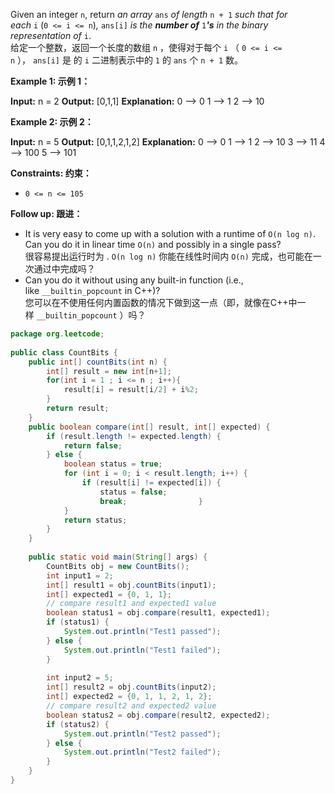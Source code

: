 Given an integer `n`, return _an array_ `ans` _of length_ `n + 1` _such that for each_ `i` (`0 <= i <= n`)_,_ `ans[i]` _is the **number of**_ `1`_**'s** in the binary representation of_ `i`.  
给定一个整数，返回一个长度的数组 `n` ，使得对于每个 `i` （ `0 <= i <= n` ）， `ans[i]` 是 的 `i` 二进制表示中的 `1` 的 `ans` 个 `n + 1` 数。

**Example 1: 示例 1：**

**Input:** n = 2
**Output:** [0,1,1]
**Explanation:**
0 --> 0
1 --> 1
2 --> 10

**Example 2: 示例 2：**

**Input:** n = 5
**Output:** [0,1,1,2,1,2]
**Explanation:**
0 --> 0
1 --> 1
2 --> 10
3 --> 11
4 --> 100
5 --> 101

**Constraints: 约束：**

- `0 <= n <= 105`

**Follow up: 跟进：**

- It is very easy to come up with a solution with a runtime of `O(n log n)`. Can you do it in linear time `O(n)` and possibly in a single pass?  
    很容易提出运行时为 . `O(n log n)` 你能在线性时间内 `O(n)` 完成，也可能在一次通过中完成吗？
- Can you do it without using any built-in function (i.e., like `__builtin_popcount` in C++)?  
    您可以在不使用任何内置函数的情况下做到这一点（即，就像在C++中一样 `__builtin_popcount` ）吗？

```java
package org.leetcode;  
  
public class CountBits {  
    public int[] countBits(int n) {  
        int[] result = new int[n+1];  
        for(int i = 1 ; i <= n ; i++){  
            result[i] = result[i/2] + i%2;  
        }  
        return result;  
    }  
    public boolean compare(int[] result, int[] expected) {  
        if (result.length != expected.length) {  
            return false;  
        } else {  
            boolean status = true;  
            for (int i = 0; i < result.length; i++) {  
                if (result[i] != expected[i]) {  
                    status = false;  
                    break;                }  
            }  
            return status;  
        }  
    }  
  
    public static void main(String[] args) {  
        CountBits obj = new CountBits();  
        int input1 = 2;  
        int[] result1 = obj.countBits(input1);  
        int[] expected1 = {0, 1, 1};  
        // compare result1 and expected1 value  
        boolean status1 = obj.compare(result1, expected1);  
        if (status1) {  
            System.out.println("Test1 passed");  
        } else {  
            System.out.println("Test1 failed");  
        }  
  
        int input2 = 5;  
        int[] result2 = obj.countBits(input2);  
        int[] expected2 = {0, 1, 1, 2, 1, 2};  
        // compare result2 and expected2 value  
        boolean status2 = obj.compare(result2, expected2);  
        if (status2) {  
            System.out.println("Test2 passed");  
        } else {  
            System.out.println("Test2 failed");  
        }  
    }  
}
```